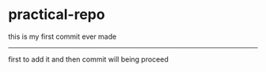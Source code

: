 # practical-repo
this is my first commit ever made
<hr>
first to add it and then commit will being proceed
